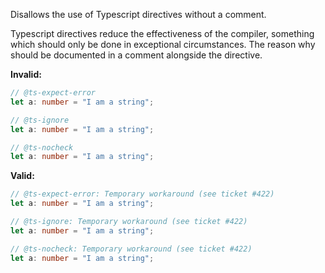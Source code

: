 Disallows the use of Typescript directives without a comment.

Typescript directives reduce the effectiveness of the compiler, something which
should only be done in exceptional circumstances. The reason why should be
documented in a comment alongside the directive.

**Invalid:**

```typescript
// @ts-expect-error
let a: number = "I am a string";
```

```typescript
// @ts-ignore
let a: number = "I am a string";
```

```typescript
// @ts-nocheck
let a: number = "I am a string";
```

**Valid:**

```typescript
// @ts-expect-error: Temporary workaround (see ticket #422)
let a: number = "I am a string";
```

```typescript
// @ts-ignore: Temporary workaround (see ticket #422)
let a: number = "I am a string";
```

```typescript
// @ts-nocheck: Temporary workaround (see ticket #422)
let a: number = "I am a string";
```
